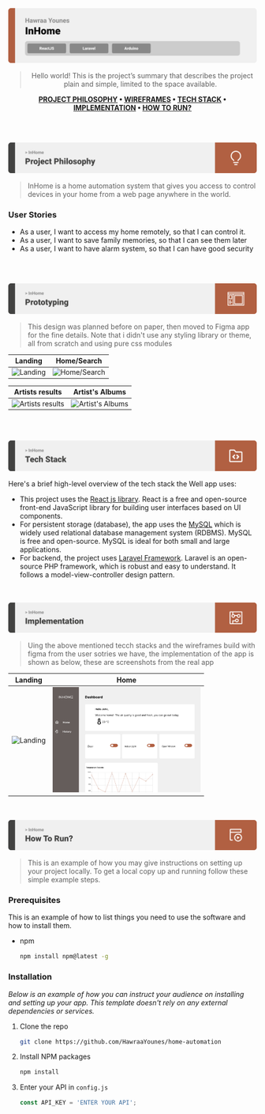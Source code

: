 <img src="./readme/title1.svg"/>

<div align="center">

> Hello world! This is the project’s summary that describes the project plain and simple, limited to the space available.  

**[PROJECT PHILOSOPHY](https://github.com/julescript/well_app#-project-philosophy) • [WIREFRAMES](https://github.com/julescript/well_app#-wireframes) • [TECH STACK](https://github.com/julescript/well_app#-tech-stack) • [IMPLEMENTATION](https://github.com/julescript/well_app#-impplementation) • [HOW TO RUN?](https://github.com/julescript/well_app#-how-to-run)**

</div>

<br><br>


<img src="./readme/title2.svg"/>

> InHome is a home automation system that  gives you access to control devices in your home from a web page anywhere in the world. 
> 


### User Stories
- As a user, I want to access my home remotely, so that I can control it.
- As a user, I want to save family memories, so that I can see them later
- As a user, I want to have alarm system, so that I can have good security

<br><br>

<img src="./readme/title3.svg"/>

> This design was planned before on paper, then moved to Figma app for the fine details.
Note that i didn't use any styling library or theme, all from scratch and using pure css modules

| Landing  | Home/Search  |
| -----------------| -----|
| ![Landing]() | ![Home/Search]() |

| Artists results  | Artist's Albums  |
| -----------------| -----|
| ![Artists results]() | ![Artist's Albums]() |


<br><br>

<img src="./readme/title4.svg"/>

Here's a brief high-level overview of the tech stack the Well app uses:

- This project uses the [React js library](https://reactjs.org/). React is a free and open-source front-end JavaScript library for building user interfaces based on UI components.
- For persistent storage (database), the app uses the [MySQL](https://www.mysql.com/) which is widely used relational database management system (RDBMS). MySQL is free and open-source. MySQL is ideal for both small and large applications.
- For backend, the project uses [Laravel Framework](https://laravel.com/). Laravel is an open-source PHP framework, which is robust and easy to understand. It follows a model-view-controller design pattern.



<br><br>
<img src="./readme/title5.svg"/>

> Uing the above mentioned tecch stacks and the wireframes build with figma from the user sotries we have, the implementation of the app is shown as below, these are screenshots from the real app

| Landing  | Home  |
| -----------------| -----|
| ![Landing](https://github.com/HawraaYounes/home-automation/blob/frontend/readme/register2.gif?raw=true) | <img src="./readme/home.png" width="300"/> |


<br><br>
<img src="./readme/title6.svg"/>


> This is an example of how you may give instructions on setting up your project locally.
To get a local copy up and running follow these simple example steps.

### Prerequisites

This is an example of how to list things you need to use the software and how to install them.
* npm
  ```sh
  npm install npm@latest -g
  ```

### Installation

_Below is an example of how you can instruct your audience on installing and setting up your app. This template doesn't rely on any external dependencies or services._

1. Clone the repo
   ```sh
   git clone https://github.com/HawraaYounes/home-automation
   ```
2. Install NPM packages
   ```sh
   npm install
   ```
3. Enter your API in `config.js`
   ```js
   const API_KEY = 'ENTER YOUR API';
   ```


